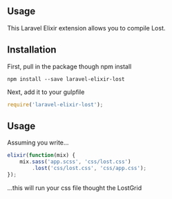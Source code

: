 ## Usage

This Laravel Elixir extension allows you to compile Lost.

## Installation

First, pull in the package though npm install

```
npm install --save laravel-elixir-lost
```

Next, add it to your gulpfile

```js
require('laravel-elixir-lost');
```

## Usage

Assuming you write...

```js
elixir(function(mix) {
	mix.sass('app.scss', 'css/lost.css')
		.lost('css/lost.css', 'css/app.css');
});
```

...this will run your css file thought the LostGrid

